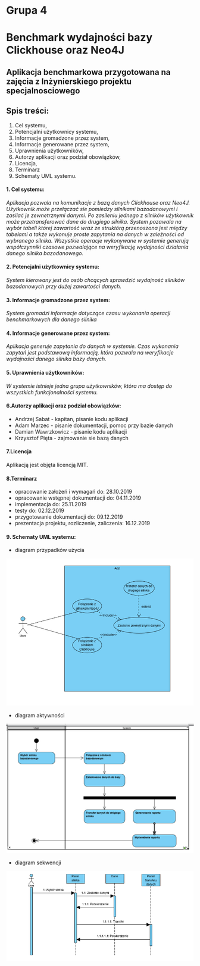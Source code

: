 # Grupa 4
# Benchmark wydajności bazy Clickhouse oraz Neo4J
## Aplikacja benchmarkowa przygotowana na zajęcia z Inżynierskiego projektu specjalnosciowego

## Spis treści:
1. Cel systemu,
2. Potencjalni użytkownicy systemu,
3. Informacje gromadzone przez system,
4. Informacje generowane przez system,
5. Uprawnienia użytkowników,
6. Autorzy aplikacji oraz podział obowiązków,
7. Licencja,
8. Terminarz
9. Schematy UML systemu.



#### 1. Cel systemu: 
*Aplikacja pozwala na komunikacje z bazą danych Clickhouse oraz Neo4J. Użytkownik może przełączać sie pomiedzy silnikami bazodanowymi i zasilać je zewnetrznymi danymi. Po zasileniu jednego z silników użytkownik może przetransferować dane do drugiego silnika. System pozawala na wybór tabeli której zawartość wraz ze struktórą przenoszona jest między tabelami a także wykonuje proste zapytania na danych w zależności od wybranego silnika. Wszystkie operacje wykonywane w systemie generują współczynniki czasowe pozwalające na weryfikację wydajności działania danego silnika bazodanowego.*

#### 2. Potencjalni użytkownicy systemu:
*System kierowany jest do osób chcących sprawdzić wydajność silników bazodanowych przy dużej zawartości danych.*

#### 3. Informacje gromadzone przez system:
*System gromadzi informacje dotyczące czasu wykonania operacji benchmarkowych dla danego silnika*

#### 4. Informacje generowane przez system:
*Aplikacja generuje zapytania do danych w systemie. Czas wykonania zapytań jest podstawową informacją, która pozwala na weryfikacje wydajności danego silnika bazy danych.*

#### 5. Uprawnienia użytkowników:
*W systemie istnieje jedna grupa użytkowników, która ma dostęp do wszystkich funkcjonalności systemu.*

#### 6.Autorzy aplikacji oraz podział obowiązków:
- Andrzej Sabat - kapitan, pisanie kodu aplikacji
- Adam Marzec - pisanie dokumentacji, pomoc przy bazie danych
- Damian Wawrzkowicz - pisanie kodu aplikacji
- Krzysztof Pięta - zajmowanie sie bazą danych

#### 7.Licencja

Aplikacją jest objęta licencją MIT.

#### 8.Terminarz
- opracowanie założeń i wymagań do: 28.10.2019
- opracowanie wstępnej dokumentacji do: 04.11.2019
- implementacja do: 25.11.2019
- testy do: 02.12.2019
- przygotowanie dokumentacji do: 09.12.2019
- prezentacja projektu, rozliczenie, zaliczenia: 16.12.2019


#### 9. Schematy UML systemu:
- diagram przypadków użycia

![Błąd](USE.PNG "Opcjonalny tytul")



 
 - diagram aktywności
 
 ![Błąd](diagram_aktywnosci.png "Opcjonalny tytul")
 
 - diagram sekwencji


![Błąd](diagram_sekwencji.png "Opcjonalny tytul")


